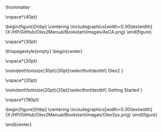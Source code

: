 \frontmatter


\vspace*{40pt}


  \begin{figure}[htbp]
  \centering
  \includegraphics[width=0.30\textwidth]{X:/HP/GitHub/Olex2Manual/Bookstart/images/AsCA.png}
  \end{figure}



\vspace*{30pt}

\thispagestyle{empty}
\begin{center}


\vspace*{20pt}

\noindent\fontsize{30pt}{30pt}\selectfont\textbf{
Olex2
}

\vspace*{20pt}


\noindent\fontsize{20pt}{20pt}\selectfont\textbf{
Getting Started
}


\vspace*{190pt}

  \begin{figure}[htbp]
  \centering
  \includegraphics[width=0.30\textwidth]{X:/HP/GitHub/Olex2Manual/Bookstart/images/OlexSys.png}
  \end{figure}


\end{center}

